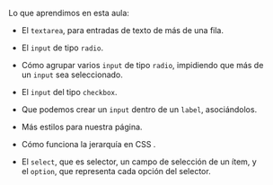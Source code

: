 Lo que aprendimos en esta aula:

- El `textarea`, para entradas de texto de más de una fila.
    
- El `input` de tipo `radio`.
    
- Cómo agrupar varios `input` de tipo `radio`, impidiendo que más de un `input` sea seleccionado.
    
- El `input` del tipo `checkbox`.
    
- Que podemos crear un `input` dentro de un `label`, asociándolos.
    
- Más estilos para nuestra página.
    
- Cómo funciona la jerarquía en CSS .
    
- El `select`, que es selector, un campo de selección de un ítem, y el `option`, que representa cada opción del selector.